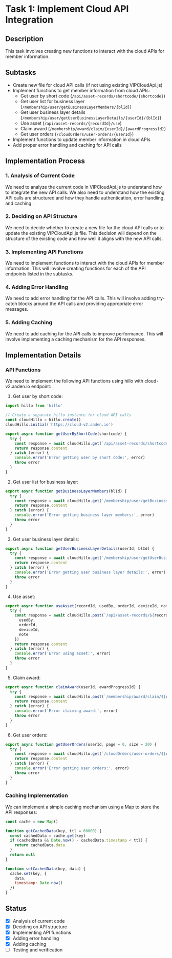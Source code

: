 # Task 1: Implement Cloud API Integration

## Description
This task involves creating new functions to interact with the cloud APIs for member information.

## Subtasks
- Create new file for cloud API calls (if not using existing VIPCloudApi.js)
- Implement functions to get member information from cloud APIs:
  - Get user by short code (`/api/asset-records/shortcode/{shortcode}`)
  - Get user list for business layer (`/membership/user/getBusinessLayerMembers/{blId}`)
  - Get user business layer details (`/membership/user/getUserBusinessLayerDetails/{userId}/{blId}`)
  - Use asset (`/api/asset-records/{recordId}/use`)
  - Claim award (`/membership/award/claim/{userId}/{awardProgressId}`)
  - Get user orders (`/cloudOrders/user-orders/{userId}`)
- Implement functions to update member information in cloud APIs
- Add proper error handling and caching for API calls

## Implementation Process

### 1. Analysis of Current Code
We need to analyze the current code in VIPCloudApi.js to understand how to integrate the new API calls. We also need to understand how the existing API calls are structured and how they handle authentication, error handling, and caching.

### 2. Deciding on API Structure
We need to decide whether to create a new file for the cloud API calls or to update the existing VIPCloudApi.js file. This decision will depend on the structure of the existing code and how well it aligns with the new API calls.

### 3. Implementing API Functions
We need to implement functions to interact with the cloud APIs for member information. This will involve creating functions for each of the API endpoints listed in the subtasks.

### 4. Adding Error Handling
We need to add error handling for the API calls. This will involve adding try-catch blocks around the API calls and providing appropriate error messages.

### 5. Adding Caching
We need to add caching for the API calls to improve performance. This will involve implementing a caching mechanism for the API responses.

## Implementation Details

### API Functions
We need to implement the following API functions using hillo with cloud-v2.aaden.io endpoint:

1. Get user by short code:
```javascript
import hillo from 'hillo'

// Create a separate hillo instance for cloud API calls
const cloudHillo = hillo.create()
cloudHillo.initial('https://cloud-v2.aaden.io')

export async function getUserByShortCode(shortcode) {
  try {
    const response = await cloudHillo.get(`/api/asset-records/shortcode/${shortcode}`)
    return response.content
  } catch (error) {
    console.error('Error getting user by short code:', error)
    throw error
  }
}
```

2. Get user list for business layer:
```javascript
export async function getBusinessLayerMembers(blId) {
  try {
    const response = await cloudHillo.get(`/membership/user/getBusinessLayerMembers/${blId}`)
    return response.content
  } catch (error) {
    console.error('Error getting business layer members:', error)
    throw error
  }
}
```

3. Get user business layer details:
```javascript
export async function getUserBusinessLayerDetails(userId, blId) {
  try {
    const response = await cloudHillo.get(`/membership/user/getUserBusinessLayerDetails/${userId}/${blId}`)
    return response.content
  } catch (error) {
    console.error('Error getting user business layer details:', error)
    throw error
  }
}
```

4. Use asset:
```javascript
export async function useAsset(recordId, usedBy, orderId, deviceId, note) {
  try {
    const response = await cloudHillo.post(`/api/asset-records/${recordId}/use`, {
      usedBy,
      orderId,
      deviceId,
      note
    })
    return response.content
  } catch (error) {
    console.error('Error using asset:', error)
    throw error
  }
}
```

5. Claim award:
```javascript
export async function claimAward(userId, awardProgressId) {
  try {
    const response = await cloudHillo.post(`/membership/award/claim/${userId}/${awardProgressId}`)
    return response.content
  } catch (error) {
    console.error('Error claiming award:', error)
    throw error
  }
}
```

6. Get user orders:
```javascript
export async function getUserOrders(userId, page = 0, size = 20) {
  try {
    const response = await cloudHillo.get(`/cloudOrders/user-orders/${userId}?page=${page}&size=${size}`)
    return response.content
  } catch (error) {
    console.error('Error getting user orders:', error)
    throw error
  }
}
```

### Caching Implementation
We can implement a simple caching mechanism using a Map to store the API responses:

```javascript
const cache = new Map()

function getCachedData(key, ttl = 60000) {
  const cachedData = cache.get(key)
  if (cachedData && Date.now() - cachedData.timestamp < ttl) {
    return cachedData.data
  }
  return null
}

function setCachedData(key, data) {
  cache.set(key, {
    data,
    timestamp: Date.now()
  })
}
```

## Status
- [x] Analysis of current code
- [x] Deciding on API structure
- [x] Implementing API functions
- [x] Adding error handling
- [x] Adding caching
- [ ] Testing and verification
